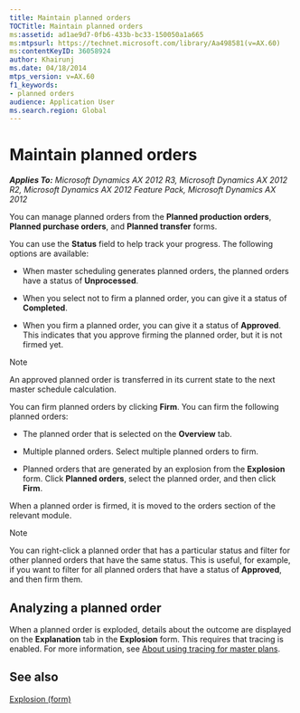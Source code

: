 ```yaml
---
title: Maintain planned orders
TOCTitle: Maintain planned orders
ms:assetid: ad1ae9d7-0fb6-433b-bc33-150050a1a665
ms:mtpsurl: https://technet.microsoft.com/library/Aa498581(v=AX.60)
ms:contentKeyID: 36058924
author: Khairunj
ms.date: 04/18/2014
mtps_version: v=AX.60
f1_keywords:
- planned orders
audience: Application User
ms.search.region: Global
---
```


# Maintain planned orders 


_**Applies To:** Microsoft Dynamics AX 2012 R3, Microsoft Dynamics AX 2012 R2, Microsoft Dynamics AX 2012 Feature Pack, Microsoft Dynamics AX 2012_

You can manage planned orders from the **Planned production orders**, **Planned purchase orders**, and **Planned transfer** forms.

You can use the **Status** field to help track your progress. The following options are available:

  - When master scheduling generates planned orders, the planned orders have a status of **Unprocessed**.

  - When you select not to firm a planned order, you can give it a status of **Completed**.

  - When you firm a planned order, you can give it a status of **Approved**. This indicates that you approve firming the planned order, but it is not firmed yet.


> [!NOTE]
> <P>An approved planned order is transferred in its current state to the next master schedule calculation.</P>



You can firm planned orders by clicking **Firm**. You can firm the following planned orders:

  - The planned order that is selected on the **Overview** tab.

  - Multiple planned orders. Select multiple planned orders to firm.

  - Planned orders that are generated by an explosion from the **Explosion** form. Click **Planned orders**, select the planned order, and then click **Firm**.

When a planned order is firmed, it is moved to the orders section of the relevant module.


> [!NOTE]
> <P>You can right-click a planned order that has a particular status and filter for other planned orders that have the same status. This is useful, for example, if you want to filter for all planned orders that have a status of <STRONG>Approved</STRONG>, and then firm them.</P>



## Analyzing a planned order

When a planned order is exploded, details about the outcome are displayed on the **Explanation** tab in the **Explosion** form. This requires that tracing is enabled. For more information, see [About using tracing for master plans](about-using-tracing-for-master-plans.md).

## See also

[Explosion (form)](https://technet.microsoft.com/library/aa573004\(v=ax.60\))

  


